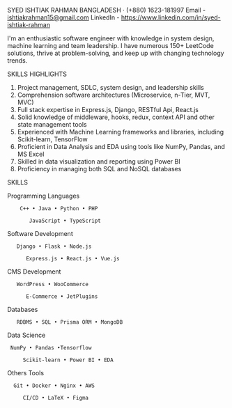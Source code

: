 SYED ISHTIAK RAHMAN
BANGLADESH · (+880) 1623-181997
Email - ishtiakrahman15@gmail.com
LinkedIn - https://www.linkedin.com/in/syed-ishtiak-rahman

I'm an enthusiastic  software engineer with knowledge in system design, machine learning and team leadership. I have numerous 150+ LeetCode solutions,  thrive at problem-solving, and keep up with changing technology trends.

SKILLS HIGHLIGHTS

1. Project management, SDLC, system design, and leadership skills
2. Comprehension software architectures (Microservice, n-Tier, MVT, MVC)
3. Full stack expertise in Express.js, Django, RESTful Api, React.js
4. Solid knowledge of middleware, hooks, redux, context API and other state management tools
5. Experienced with Machine Learning frameworks and libraries, including Scikit-learn, TensorFlow
6. Proficient in Data Analysis and EDA using tools like NumPy, Pandas, and MS Excel
7. Skilled in data visualization and reporting using Power BI
8. Proficiency in managing both SQL and NoSQL databases

SKILLS

 Programming Languages
 
        C++ • Java • Python • PHP
 
           JavaScript • TypeScript                       
 
 Software Development
 
       Django • Flask • Node.js 
       
          Express.js • React.js • Vue.js

CMS Development

       WordPress • WooCommerce 
       
          E-Commerce • JetPlugins

Databases

       RDBMS • SQL • Prisma ORM • MongoDB

Data Science

     NumPy • Pandas •Tensorflow 
     
         Scikit-learn • Power BI • EDA

Others Tools

      Git • Docker • Nginx • AWS
      
         CI/CD • LaTeX • Figma   




<!---
Ishti97/Ishti97 is a ✨ special ✨ repository because its `README.md` (this file) appears on your GitHub profile.
You can click the Preview link to take a look at your changes.
--->
